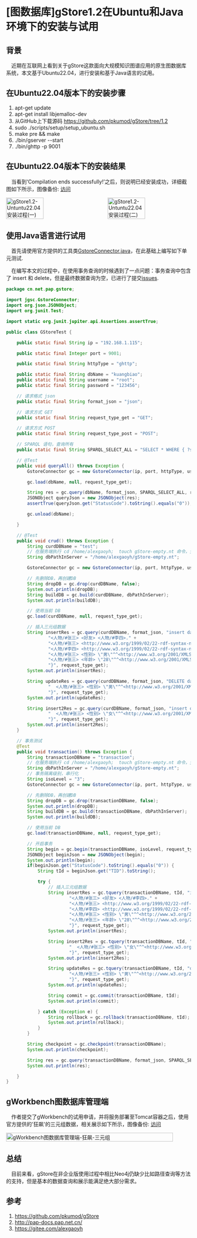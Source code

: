 # [图数据库]gStore1.2在Ubuntu和Java环境下的安装与试用

## 背景

&ensp;&ensp;近期在互联网上看到关于gStore这款面向大规模知识图谱应用的原生图数据库系统，本文基于Ubuntu22.04，进行安装和基于Java语言的试用。

## 在Ubuntu22.04版本下的安装步骤

1. apt-get update
2. apt-get install libjemalloc-dev
2. 从GitHub上下载源码		https://github.com/pkumod/gStore/tree/1.2
2. sudo ./scripts/setup/setup_ubuntu.sh
3. make pre && make
4. ./bin/gserver --start
5. ./bin/ghttp -p 9001

## 在Ubuntu22.04版本下的安装结果

&ensp;&ensp;当看到‘Compilation ends successfully!’之后，则说明已经安装成功，详细截图如下所示，图像备份: [访问](https://gitee.com/alexgaoyh/pap-docs/blob/master/md/database/gStore/img)

<div style="display: flex; justify-content: space-between;">
    <img src="https://s2.loli.net/2024/04/18/aGEjQDgoVJBifb6.png" alt="gStore1.2-Untuntu22.04安装过程(一)" style="width: 45%;">
    <img src="https://s2.loli.net/2024/04/18/H1roy2au6bTFwPI.png" alt="gStore1.2-Untuntu22.04安装过程(二)" style="width: 45%;">
</div>

## 使用Java语言进行试用

&ensp;&ensp;首先请使用官方提供的工具类[GstoreConnector.java](https://github.com/pkumod/gStore/blob/1.2/api/http/java/src/jgsc/GstoreConnector.java)，在此基础上编写如下单元测试.

&ensp;&ensp;在编写本文的过程中，在使用事务查询的时候遇到了一点问题：事务查询中包含了 insert 和 delete，但是最终数据查询为空，已进行了提交[issues](https://github.com/pkumod/gStore/issues/139).

```java
package cn.net.pap.gstore;

import jgsc.GstoreConnector;
import org.json.JSONObject;
import org.junit.Test;

import static org.junit.jupiter.api.Assertions.assertTrue;

public class GStoreTest {

    public static final String ip = "192.168.1.115";

    public static final Integer port = 9001;

    public static final String httpType = "ghttp";

    public static final String dbName = "kuangbiao";
    public static final String username = "root";
    public static final String password = "123456";

    // 请求格式 json
    public static final String format_json = "json";

    // 请求方式 GET
    public static final String request_type_get = "GET";

    // 请求方式 POST
    public static final String request_type_post = "POST";

    // SPARQL 语句，查询所有
    public static final String SPARQL_SELECT_ALL = "SELECT * WHERE { ?s ?p ?o }";

    // @Test
    public void queryAll() throws Exception {
        GstoreConnector gc = new GstoreConnector(ip, port, httpType, username, password);

        gc.load(dbName, null, request_type_get);

        String res = gc.query(dbName, format_json, SPARQL_SELECT_ALL, request_type_get);
        JSONObject queryJson = new JSONObject(res);
        assertTrue(queryJson.get("StatusCode").toString().equals("0"));

        gc.unload(dbName);

    }

    // @Test
    public void crud() throws Exception {
        String curdDBName = "test";
        // 在服务端执行 cd /home/alexgaoyh;  touch gStore-empty.nt 命令，生成一个空的文件，这样就可以进行 DB 创建
        String dbPathInServer = "/home/alexgaoyh/gStore-empty.nt";

        GstoreConnector gc = new GstoreConnector(ip, port, httpType, username, password);

        // 先删除DB，再创建DB
        String dropDB = gc.drop(curdDBName, false);
        System.out.println(dropDB);
        String buildDB = gc.build(curdDBName, dbPathInServer);
        System.out.println(buildDB);

        // 使用当前 DB
        gc.load(curdDBName, null, request_type_get);

        // 插入三元组数据
        String insertRes = gc.query(curdDBName, format_json, "insert data { " +
                "<人物/#张三> <好友> <人物/#李四>." +
                "<人物/#张三> <http://www.w3.org/1999/02/22-rdf-syntax-ns#type> <人物>." +
                "<人物/#李四> <http://www.w3.org/1999/02/22-rdf-syntax-ns#type> <人物>." +
                "<人物/#张三> <性别> \"男\"^^<http://www.w3.org/2001/XMLSchema#String>.\n" +
                "<人物/#张三> <年龄> \"28\"^^<http://www.w3.org/2001/XMLSchema#Int>.\n" +
                "}", request_type_get);
        System.out.println(insertRes);

        String updateRes = gc.query(curdDBName, format_json, "DELETE data {\n" +
                "  <人物/#张三> <性别> \"男\"^^<http://www.w3.org/2001/XMLSchema#String>.\n" +
                "}", request_type_get);
        System.out.println(updateRes);

        String insert2Res = gc.query(curdDBName, format_json, "insert data {\n" +
                "  <人物/#张三> <性别> \"女\"^^<http://www.w3.org/2001/XMLSchema#String>.\n" +
                "}", request_type_get);
        System.out.println(insert2Res);
    }

    // 事务测试
    @Test
    public void transaction() throws Exception {
        String transactionDBName = "transaction";
        // 在服务端执行 cd /home/alexgaoyh;  touch gStore-empty.nt 命令，生成一个空的文件，这样就可以进行 DB 创建
        String dbPathInServer = "/home/alexgaoyh/gStore-empty.nt";
        // 事务隔离级别，串行化
        String isoLevel = "3";
        GstoreConnector gc = new GstoreConnector(ip, port, httpType, username, password);

        // 先删除DB，再创建DB
        String dropDB = gc.drop(transactionDBName, false);
        System.out.println(dropDB);
        String buildDB = gc.build(transactionDBName, dbPathInServer);
        System.out.println(buildDB);

        // 使用当前 DB
        gc.load(transactionDBName, null, request_type_get);

        // 开启事务
        String begin = gc.begin(transactionDBName, isoLevel, request_type_get);
        JSONObject beginJson = new JSONObject(begin);
        System.out.println(begin);
        if(beginJson.get("StatusCode").toString().equals("0")) {
            String tId = beginJson.get("TID").toString();

            try {
                // 插入三元组数据
                String insertRes = gc.tquery(transactionDBName, tId, "insert data { " +
                        "<人物/#张三> <好友> <人物/#李四>." +
                        "<人物/#张三> <http://www.w3.org/1999/02/22-rdf-syntax-ns#type> <人物>." +
                        "<人物/#李四> <http://www.w3.org/1999/02/22-rdf-syntax-ns#type> <人物>." +
                        "<人物/#张三> <性别> \"男\"^^<http://www.w3.org/2001/XMLSchema#String>.\n" +
                        "<人物/#张三> <年龄> \"28\"^^<http://www.w3.org/2001/XMLSchema#Int>.\n" +
                        "}", request_type_get);
                System.out.println(insertRes);

                String insert2Res = gc.tquery(transactionDBName, tId, "insert data {\n" +
                        "  <人物/#张三> <性别> \"女\"^^<http://www.w3.org/2001/XMLSchema#String>.\n" +
                        "}", request_type_get);
                System.out.println(insert2Res);

                String updateRes = gc.tquery(transactionDBName, tId, "delete data {\n" +
                        "<人物/#张三> <性别> \"男\"^^<http://www.w3.org/2001/XMLSchema#String>." +
                        "}", request_type_get);
                System.out.println(updateRes);

                String commit = gc.commit(transactionDBName, tId);
                System.out.println(commit);

            } catch (Exception e) {
                String rollback = gc.rollback(transactionDBName, tId);
                System.out.println(rollback);
            }
        }

        String checkpoint = gc.checkpoint(transactionDBName);
        System.out.println(checkpoint);

        String res = gc.query(transactionDBName, format_json, SPARQL_SELECT_ALL, request_type_get);
        System.out.println(res);

    }
}

```

## gWorkbench图数据库管理端

&ensp;&ensp;作者提交了gWorkbench的试用申请，并将服务部署至Tomcat容器之后，使用官方提供的'狂飙'的三元组数据，相关展示如下所示，图像备份: [访问](https://gitee.com/alexgaoyh/pap-docs/blob/master/md/database/gStore/img)

<div style="display: flex; justify-content: space-between;">
    <img src="https://s2.loli.net/2024/04/18/ZU19wpKBYSCciHE.jpg" alt="gWorkbench图数据库管理端-狂飙-三元组" style="width: 95%;">
</div>


## 总结

&ensp;&ensp;目前来看，gStore在非企业版使用过程中相比Neo4j仍缺少比如路径查询等方法的支持，但是基本的数据查询和展示能满足绝大部分需求。

## 参考

1. https://github.com/pkumod/gStore
2. http://pap-docs.pap.net.cn/
3. https://gitee.com/alexgaoyh









